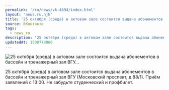 ```yaml
---
permalink: '/ru/news/vk-4694/index.html'
layout: 'news.ru.njk'
title: '25 октября (среда) в актовом зале состоится выдача абонементов в бассейн и тренажерный зал ВГУ'
source: ВКонтакте
tags:
  - news_ru
description: '25 октября (среда) в актовом зале состоится выдача абонементов в бассейн и тренажерный зал ВГУ…'
updatedAt: 1508778060
---
```

![25 октября (среда) в актовом зале состоится выдача абонементов в бассейн и тренажерный зал ВГУ…](https://sun9-63.userapi.com/impf/c837125/v837125937/54c32/ZWDADD6bncc.jpg?size=1280x698&quality=96&sign=5f04f0a1a429ec7f7372911aca29ff1c&c_uniq_tag=-oc8HMuxRgH_Gry2bdTFAM6VcFSyLoQ3gIpC3QZ8whQ&type=album)

25 октября (среда) в актовом зале состоится выдача абонементов в бассейн и тренажерный зал ВГУ (Московский проспект, д.88/1).
Приём заявлений с 13:00.
Не забудьте студенческий и профбилет.
